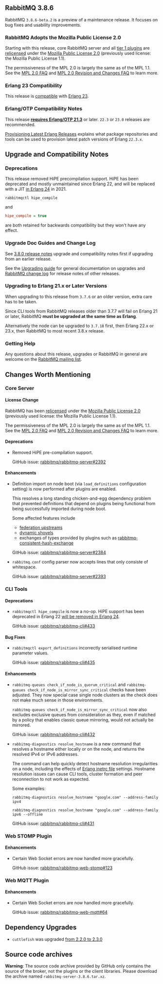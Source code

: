 ## RabbitMQ 3.8.6

RabbitMQ `3.8.6-beta.2` is a preview of a maintenance release.
It focuses on bug fixes and usability improvements.

### RabbitMQ Adopts the Mozilla Public License 2.0

Starting with this release, core RabbitMQ server and all [tier 1 plugins](https://www.rabbitmq.com/plugins.html#plugin-tiers)
are [relicensed](https://github.com/rabbitmq/rabbitmq-server/issues/2372) under the [Mozilla Public License 2.0](https://www.mozilla.org/en-US/MPL/2.0/)
(previously used license: the Mozilla Public License 1.1).

The permissiveness of the MPL 2.0 is largely the same as of the MPL 1.1.
See the [MPL 2.0 FAQ](https://www.mozilla.org/en-US/MPL/2.0/FAQ/) and
[MPL 2.0 Revision and Changes FAQ](https://www.mozilla.org/en-US/MPL/2.0/Revision-FAQ/) to learn more.

### Erlang 23 Compatibility

This release is [compatible](https://groups.google.com/forum/#!topic/rabbitmq-users/wlPIWz3UYHQ) with [Erlang 23](http://blog.erlang.org/OTP-23-Highlights/).

### Erlang/OTP Compatibility Notes

This release [**requires Erlang/OTP 21.3**](https://www.rabbitmq.com/which-erlang.html) or later.
`22.3` or `23.0` releases are recommended.

[Provisioning Latest Erlang Releases](https://www.rabbitmq.com/which-erlang.html#erlang-repositories) explains
what package repositories and tools can be used to provision latest patch versions of Erlang `22.3.x`.


## Upgrade and Compatibility Notes

### Deprecations

This release removed HiPE precompilation support. HiPE has been deprecated and
mostly unmaintained since Erlang 22, and will be replaced with a JIT [in Erlang 24](http://erlang.org/pipermail/erlang-questions/2020-June/099645.html)
in 2021.

``` shell
rabbitmqctl hipe_compile
```

and

``` ini
hipe_compile = true
```

are both retained for backwards compatibility but they won't have any effect.


### Upgrade Doc Guides and Change Log

See [3.8.0 release notes](https://github.com/rabbitmq/rabbitmq-server/releases/tag/v3.8.0) upgrade and
compatibility notes first if upgrading from an earlier release.

See the [Upgrading guide](https://www.rabbitmq.com/upgrade.html) for general documentation on upgrades and
[RabbitMQ change log](https://www.rabbitmq.com/changelog.html) for release notes of other releases.

### Upgrading to Erlang 21.x or Later Versions

When upgrading to this release from `3.7.6` or an older version, extra care has to be taken.

Since CLI tools from RabbitMQ releases older than 3.7.7 will fail on Erlang 21 or later,
RabbitMQ **must be upgraded at the same time as Erlang**.

Alternatively the node can be upgraded to `3.7.18` first, then Erlang 22.x or 23.x, then RabbitMQ to most recent
3.8.x release.

### Getting Help

Any questions about this release, upgrades or RabbitMQ in general are welcome on the [RabbitMQ mailing list](https://groups.google.com/forum/#!forum/rabbitmq-users).



## Changes Worth Mentioning

### Core Server

#### License Change

RabbitMQ has been [relicensed](https://github.com/rabbitmq/rabbitmq-server/issues/2372) under the [Mozilla Public License 2.0](https://www.mozilla.org/en-US/MPL/2.0/)
(previously used license: the Mozilla Public License 1.1).

The permissiveness of the MPL 2.0 is largely the same as of the MPL 1.1.
See the [MPL 2.0 FAQ](https://www.mozilla.org/en-US/MPL/2.0/FAQ/) and
[MPL 2.0 Revision and Changes FAQ](https://www.mozilla.org/en-US/MPL/2.0/Revision-FAQ/) to learn more.

#### Deprecations

 * Removed HiPE pre-compilation support.

   GitHub issue: [rabbitmq/rabbitmq-server#2392](https://github.com/rabbitmq/rabbitmq-server/pull/2392)

#### Enhancements

 * Definition import on node boot (via `load_definitions` configuration setting) is now performed
   after plugins are enabled.

   This resolves a long standing chicken-and-egg dependency problem that prevented definitions
   that depend on plugins being functional from being successfully imported during node boot.

   Some affected features include

   * [federation upstreams](https://www.rabbitmq.com/federation.html#getting-started)
   * [dynamic shovels](https://www.rabbitmq.com/shovel-dynamic.html)
   * exchanges of types provided by plugins such as [rabbitmq-consistent-hash-exchange](https://github.com/rabbitmq/rabbitmq-consistent-hash-exchange)

   GitHub issue: [rabbitmq/rabbitmq-server#2384](https://github.com/rabbitmq/rabbitmq-server/issues/2384)

 * `rabbitmq.conf` config parser now accepts lines that only consiste of whitespace.

   GitHub issue: [rabbitmq/rabbitmq-server#2393](https://github.com/rabbitmq/rabbitmq-server/pull/2393)


### CLI Tools

#### Deprecations

 * `rabbitmqctl hipe_compile` is now a no-op. HiPE support has been deprecated in Erlang 22
   [will be removed in Erlang 24](http://erlang.org/pipermail/erlang-questions/2020-June/099645.html).

   GitHub issue: [rabbitmq/rabbitmq-cli#433](https://github.com/rabbitmq/rabbitmq-cli/pull/433)

#### Bug Fixes

 * `rabbitmqctl export_definitions` incorrectly serialised runtime parameter values.

   GitHub issue: [rabbitmq/rabbitmq-cli#435](https://github.com/rabbitmq/rabbitmq-cli/issues/435)

#### Enhancements

 * `rabbitmq-queues check_if_node_is_quorum_critical` and `rabbitmq-queues check_if_node_is_mirror_sync_critical` checks
    have been adjusted. They now special case single node clusters as the check does not make much sense
    in those environments.

    `rabbitmq-queues check_if_node_is_mirror_sync_critical` now also excludes exclusive queues from
    consideration as they, even if matched by a policy that enables classic queue mirroring,
    would not actually be mirrored.

   GitHub issue: [rabbitmq/rabbitmq-cli#432](https://github.com/rabbitmq/rabbitmq-cli/issues/432)

 * `rabbitmq-diagnostics resolve_hostname` is a new command that resolves a hostname either locally
   or on the node, and returns the resolved IPv4 or IPv6 addresses.

   The command can help quickly detect hostname resolution irregularities on a node, including
   the effects of [Erlang inetrc file](https://erlang.org/doc/apps/erts/inet_cfg.html) settings.
   Hostname resolution issues can cause CLI tools, cluster formation and peer reconnection to
   not work as expected.

   Some examples:

   ``` shell
   rabbitmq-diagnostics resolve_hostname "google.com" --address-family ipv4

   rabbitmq-diagnostics resolve_hostname "google.com" --address-family ipv6 --offline
   ```

   GitHub issue: [rabbitmq/rabbitmq-cli#431](https://github.com/rabbitmq/rabbitmq-cli/pull/431)


### Web STOMP Plugin

#### Enhancements

 * Certain Web Socket errors are now handled more gracefully.

   GitHub issue: [rabbitmq/rabbitmq-web-stomp#123](https://github.com/rabbitmq/rabbitmq-web-stomp/pull/123)


### Web MQTT Plugin

#### Enhancements

 * Certain Web Socket errors are now handled more gracefully.

   GitHub issue: [rabbitmq/rabbitmq-web-mqtt#64](https://github.com/rabbitmq/rabbitmq-web-mqtt/issues/64)


## Dependency Upgrades

 * `cuttlefish` was upgraded [from 2.2.0 to 2.3.0](https://github.com/Kyorai/cuttlefish/compare/v2.2.0...v2.3.0)


## Source code archives

**Warning**: The source code archive provided by GitHub only contains the source of the broker, not the plugins or the client libraries.
Please download the archive named `rabbitmq-server-3.8.6.tar.xz`.

